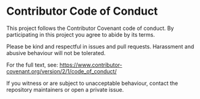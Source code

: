 # Contributor Code of Conduct

This project follows the Contributor Covenant code of conduct. By participating in this project you agree to abide by its terms.

Please be kind and respectful in issues and pull requests. Harassment and abusive behaviour will not be tolerated.

For the full text, see: https://www.contributor-covenant.org/version/2/1/code_of_conduct/

If you witness or are subject to unacceptable behaviour, contact the repository maintainers or open a private issue.
